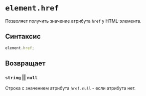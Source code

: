 # `element.href`

Позволяет получить значение атрибута `href` у HTML-элемента.

## Синтаксис

```js
element.href;
```

## Возвращает

### `string` || `null`

Строка с значением атрибута `href`. `null` - если атрибута нет.

